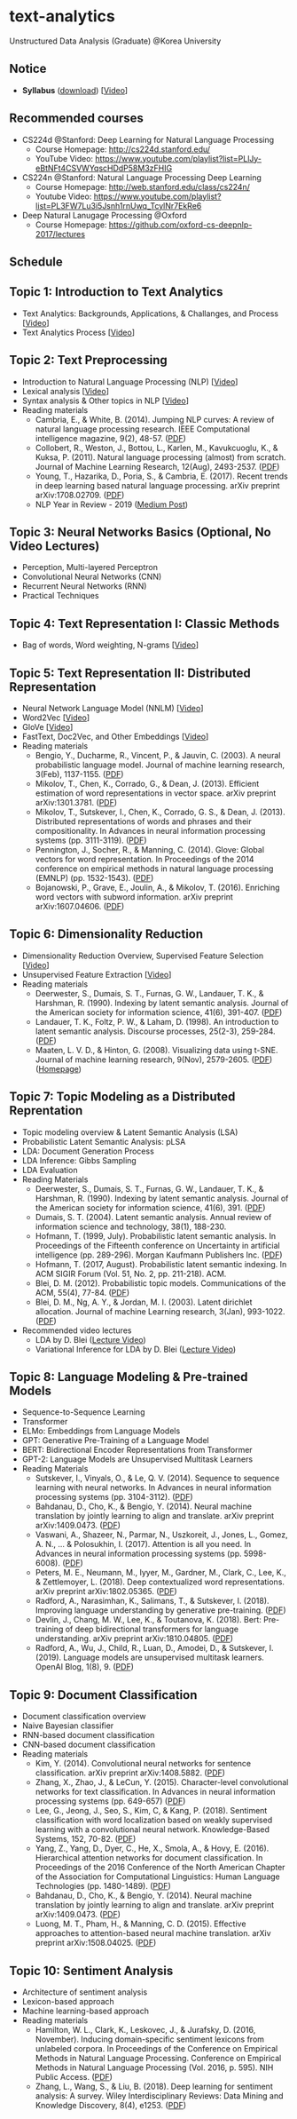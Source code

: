 # text-analytics
Unstructured Data Analysis (Graduate) @Korea University

## Notice
* **Syllabus** ([download](https://github.com/pilsung-kang/text-analytics/blob/master/2020_Spring_Unstructured%20Data%20Analysis.pdf)) [[Video](https://www.youtube.com/watch?v=pXCHYq6PXto&list=PLetSlH8YjIfVzHuSXtG4jAC2zbEAErXWm&index=1)]

## Recommended courses
  * CS224d @Stanford: Deep Learning for Natural Language Processing
    * Course Homepage: http://cs224d.stanford.edu/
    * YouTube Video: https://www.youtube.com/playlist?list=PLlJy-eBtNFt4CSVWYqscHDdP58M3zFHIG
  * CS224n @Stanford: Natural Language Processing Deep Learning
    * Course Homepage: http://web.stanford.edu/class/cs224n/
    * Youtube Video: https://www.youtube.com/playlist?list=PL3FW7Lu3i5Jsnh1rnUwq_TcylNr7EkRe6
  * Deep Natural Lanugage Processing @Oxford
    * Course Homepage: https://github.com/oxford-cs-deepnlp-2017/lectures

## Schedule
## Topic 1: Introduction to Text Analytics
* Text Analytics: Backgrounds, Applications, & Challanges, and Process [[Video](https://www.youtube.com/watch?v=UInnl60pzkA&list=PLetSlH8YjIfVzHuSXtG4jAC2zbEAErXWm&index=2)]
* Text Analytics Process [[Video](https://www.youtube.com/watch?v=Y0zrFVZqnl4&list=PLetSlH8YjIfVzHuSXtG4jAC2zbEAErXWm&index=3)]

## Topic 2: Text Preprocessing
* Introduction to Natural Language Processing (NLP) [[Video](https://www.youtube.com/watch?v=NLaxlUKFVw4&list=PLetSlH8YjIfVzHuSXtG4jAC2zbEAErXWm&index=5&t=0s)]
* Lexical analysis [[Video](https://www.youtube.com/watch?v=5gt1KvkkOlc&list=PLetSlH8YjIfVzHuSXtG4jAC2zbEAErXWm&index=5)]
* Syntax analysis & Other topics in NLP [[Video](https://www.youtube.com/watch?v=DdFKFqZyv5s&list=PLetSlH8YjIfVzHuSXtG4jAC2zbEAErXWm&index=6)]
* Reading materials
  * Cambria, E., & White, B. (2014). Jumping NLP curves: A review of natural language processing research. IEEE Computational intelligence magazine, 9(2), 48-57. ([PDF](http://ieeexplore.ieee.org/abstract/document/6786458/))
  * Collobert, R., Weston, J., Bottou, L., Karlen, M., Kavukcuoglu, K., & Kuksa, P. (2011). Natural language processing (almost) from scratch. Journal of Machine Learning Research, 12(Aug), 2493-2537. ([PDF](http://www.jmlr.org/papers/volume12/collobert11a/collobert11a.pdf))
  * Young, T., Hazarika, D., Poria, S., & Cambria, E. (2017). Recent trends in deep learning based natural language processing. arXiv preprint arXiv:1708.02709. ([PDF](https://arxiv.org/pdf/1708.02709.pdf))
  * NLP Year in Review - 2019 ([Medium Post](https://medium.com/dair-ai/nlp-year-in-review-2019-fb8d523bcb19))

## Topic 3: Neural Networks Basics (Optional, No Video Lectures)
* Perception, Multi-layered Perceptron
* Convolutional Neural Networks (CNN)
* Recurrent Neural Networks (RNN)
* Practical Techniques

## Topic 4: Text Representation I: Classic Methods
* Bag of words, Word weighting, N-grams [[Video](https://www.youtube.com/watch?v=DMNUVGbLp-0&list=PLetSlH8YjIfVzHuSXtG4jAC2zbEAErXWm&index=7)]

## Topic 5: Text Representation II: Distributed Representation
* Neural Network Language Model (NNLM) [[Video](https://www.youtube.com/watch?v=bvSHJG-Fz3Y&list=PLetSlH8YjIfVzHuSXtG4jAC2zbEAErXWm&index=8)]
* Word2Vec [[Video](https://www.youtube.com/watch?v=s2KePv-OxZM&list=PLetSlH8YjIfVzHuSXtG4jAC2zbEAErXWm&index=10&t=0s)]
* GloVe [[Video](https://www.youtube.com/watch?v=JZI74rrMb_M&list=PLetSlH8YjIfVzHuSXtG4jAC2zbEAErXWm&index=10)]
* FastText, Doc2Vec, and Other Embeddings [[Video](https://www.youtube.com/watch?v=oRz6llDhFW8&list=PLetSlH8YjIfVzHuSXtG4jAC2zbEAErXWm&index=11)]
* Reading materials
  * Bengio, Y., Ducharme, R., Vincent, P., & Jauvin, C. (2003). A neural probabilistic language model. Journal of machine learning research, 3(Feb), 1137-1155. ([PDF](http://www.jmlr.org/papers/volume3/bengio03a/bengio03a.pdf))
  * Mikolov, T., Chen, K., Corrado, G., & Dean, J. (2013). Efficient estimation of word representations in vector space. arXiv preprint arXiv:1301.3781. ([PDF](https://arxiv.org/pdf/1301.3781.pdf))
  * Mikolov, T., Sutskever, I., Chen, K., Corrado, G. S., & Dean, J. (2013). Distributed representations of words and phrases and their compositionality. In Advances in neural information processing systems (pp. 3111-3119). ([PDF](http://papers.nips.cc/paper/5021-distributed-representations-of-words-and-phrases-and-their-compositionality.pdf))
  * Pennington, J., Socher, R., & Manning, C. (2014). Glove: Global vectors for word representation. In Proceedings of the 2014 conference on empirical methods in natural language processing (EMNLP) (pp. 1532-1543). ([PDF](http://www.aclweb.org/anthology/D14-1162))
  * Bojanowski, P., Grave, E., Joulin, A., & Mikolov, T. (2016). Enriching word vectors with subword information. arXiv preprint arXiv:1607.04606. ([PDF](https://arxiv.org/pdf/1607.04606.pdf))

## Topic 6: Dimensionality Reduction
* Dimensionality Reduction Overview, Supervised Feature Selection [[Video](https://www.youtube.com/watch?v=Gldr3LQvnSA&list=PLetSlH8YjIfVzHuSXtG4jAC2zbEAErXWm&index=12)]
* Unsupervised Feature Extraction [[Video](https://www.youtube.com/watch?v=XYCVzp0NGFc&list=PLetSlH8YjIfVzHuSXtG4jAC2zbEAErXWm&index=13)]
* Reading materials
  * Deerwester, S., Dumais, S. T., Furnas, G. W., Landauer, T. K., & Harshman, R. (1990). Indexing by latent semantic analysis. Journal of the American society for information science, 41(6), 391-407. ([PDF](https://asistdl.onlinelibrary.wiley.com/doi/pdf/10.1002/%28SICI%291097-4571%28199009%2941%3A6%3C391%3A%3AAID-ASI1%3E3.0.CO%3B2-9))
  * Landauer, T. K., Foltz, P. W., & Laham, D. (1998). An introduction to latent semantic analysis. Discourse processes, 25(2-3), 259-284. ([PDF](https://www.tandfonline.com/doi/pdf/10.1080/01638539809545028?needAccess=true))
  * Maaten, L. V. D., & Hinton, G. (2008). Visualizing data using t-SNE. Journal of machine learning research, 9(Nov), 2579-2605. ([PDF](http://www.jmlr.org/papers/volume9/vandermaaten08a/vandermaaten08a.pdf)) ([Homepage](https://lvdmaaten.github.io/tsne/))

## Topic 7: Topic Modeling as a Distributed Reprentation
* Topic modeling overview & Latent Semantic Analysis (LSA)
* Probabilistic Latent Semantic Analysis: pLSA
* LDA: Document Generation Process
* LDA Inference: Gibbs Sampling
* LDA Evaluation
* Reading Materials
  * Deerwester, S., Dumais, S. T., Furnas, G. W., Landauer, T. K., & Harshman, R. (1990). Indexing by latent semantic analysis. Journal of the American society for information science, 41(6), 391. ([PDF](http://lsa.colorado.edu/papers/JASIS.lsi.90.pdf))
  * Dumais, S. T. (2004). Latent semantic analysis. Annual review of information science and technology, 38(1), 188-230.
  * Hofmann, T. (1999, July). Probabilistic latent semantic analysis. In Proceedings of the Fifteenth conference on Uncertainty in artificial intelligence (pp. 289-296). Morgan Kaufmann Publishers Inc. ([PDF](http://www.iro.umontreal.ca/~nie/IFT6255/Hofmann-UAI99.pdf))
  * Hofmann, T. (2017, August). Probabilistic latent semantic indexing. In ACM SIGIR Forum (Vol. 51, No. 2, pp. 211-218). ACM.
  * Blei, D. M. (2012). Probabilistic topic models. Communications of the ACM, 55(4), 77-84. ([PDF](http://delivery.acm.org/10.1145/2140000/2133826/p77-blei.pdf?ip=175.114.11.68&id=2133826&acc=OPEN&key=4D4702B0C3E38B35%2E4D4702B0C3E38B35%2E4D4702B0C3E38B35%2E6D218144511F3437&__acm__=1524148444_1a7687d674528eeabc9a97afa2db5a29))
  * Blei, D. M., Ng, A. Y., & Jordan, M. I. (2003). Latent dirichlet allocation. Journal of machine Learning research, 3(Jan), 993-1022. ([PDF](http://www.jmlr.org/papers/volume3/blei03a/blei03a.pdf))
* Recommended video lectures
  * LDA by D. Blei ([Lecture Video](http://videolectures.net/mlss09uk_blei_tm/))
  * Variational Inference for LDA by D. Blei ([Lecture Video](https://www.youtube.com/watch?v=Dv86zdWjJKQ&t=113s))

## Topic 8: Language Modeling & Pre-trained Models
* Sequence-to-Sequence Learning
* Transformer
* ELMo: Embeddings from Language Models
* GPT: Generative Pre-Training of a Language Model
* BERT: Bidirectional Encoder Representations from Transformer
* GPT-2: Language Models are Unsupervised Multitask Learners
* Reading Materials
  * Sutskever, I., Vinyals, O., & Le, Q. V. (2014). Sequence to sequence learning with neural networks. In Advances in neural information processing systems (pp. 3104-3112). ([PDF](http://papers.nips.cc/paper/5346-sequence-to-sequence-learning-with-neural-networks.pdf))
  * Bahdanau, D., Cho, K., & Bengio, Y. (2014). Neural machine translation by jointly learning to align and translate. arXiv preprint arXiv:1409.0473. ([PDF](https://arxiv.org/pdf/1409.0473.pdf))
  * Vaswani, A., Shazeer, N., Parmar, N., Uszkoreit, J., Jones, L., Gomez, A. N., ... & Polosukhin, I. (2017). Attention is all you need. In Advances in neural information processing systems (pp. 5998-6008). ([PDF](http://papers.nips.cc/paper/7181-attention-is-all-you-need.pdf))
  * Peters, M. E., Neumann, M., Iyyer, M., Gardner, M., Clark, C., Lee, K., & Zettlemoyer, L. (2018). Deep contextualized word representations. arXiv preprint arXiv:1802.05365. ([PDF](https://arxiv.org/pdf/1802.05365.pdf))
  * Radford, A., Narasimhan, K., Salimans, T., & Sutskever, I. (2018). Improving language understanding by generative pre-training. ([PDF](https://www.cs.ubc.ca/~amuham01/LING530/papers/radford2018improving.pdf))
  * Devlin, J., Chang, M. W., Lee, K., & Toutanova, K. (2018). Bert: Pre-training of deep bidirectional transformers for language understanding. arXiv preprint arXiv:1810.04805. ([PDF](https://arxiv.org/pdf/1810.04805.pdf))
  * Radford, A., Wu, J., Child, R., Luan, D., Amodei, D., & Sutskever, I. (2019). Language models are unsupervised multitask learners. OpenAI Blog, 1(8), 9. ([PDF](https://www.ceid.upatras.gr/webpages/faculty/zaro/teaching/alg-ds/PRESENTATIONS/PAPERS/2019-Radford-et-al_Language-Models-Are-Unsupervised-Multitask-%20Learners.pdf))
  

## Topic 9: Document Classification
* Document classification overview
* Naive Bayesian classifier
* RNN-based document classification
* CNN-based document classification
* Reading materials
  * Kim, Y. (2014). Convolutional neural networks for sentence classification. arXiv preprint arXiv:1408.5882. ([PDF](http://www.aclweb.org/anthology/D14-1181))
  * Zhang, X., Zhao, J., & LeCun, Y. (2015). Character-level convolutional networks for text classification. In Advances in neural information processing systems (pp. 649-657) ([PDF](https://arxiv.org/pdf/1509.01626.pdf))
  * Lee, G., Jeong, J., Seo, S., Kim, C, & Kang, P. (2018). Sentiment classification with word localization based on weakly supervised learning with a convolutional neural network. Knowledge-Based Systems, 152, 70-82. ([PDF](https://www.sciencedirect.com/science/article/pii/S0950705118301710))
  * Yang, Z., Yang, D., Dyer, C., He, X., Smola, A., & Hovy, E. (2016). Hierarchical attention networks for document classification. In Proceedings of the 2016 Conference of the North American Chapter of the Association for Computational Linguistics: Human Language Technologies (pp. 1480-1489). ([PDF](http://www.aclweb.org/anthology/N16-1174))
  * Bahdanau, D., Cho, K., & Bengio, Y. (2014). Neural machine translation by jointly learning to align and translate. arXiv preprint arXiv:1409.0473. ([PDF](https://arxiv.org/pdf/1409.0473.pdf))
  * Luong, M. T., Pham, H., & Manning, C. D. (2015). Effective approaches to attention-based neural machine translation. arXiv preprint arXiv:1508.04025. ([PDF](https://arxiv.org/pdf/1508.04025.pdf))

## Topic 10: Sentiment Analysis
* Architecture of sentiment analysis
* Lexicon-based approach
* Machine learning-based approach
* Reading materials
  * Hamilton, W. L., Clark, K., Leskovec, J., & Jurafsky, D. (2016, November). Inducing domain-specific sentiment lexicons from unlabeled corpora. In Proceedings of the Conference on Empirical Methods in Natural Language Processing. Conference on Empirical Methods in Natural Language Processing (Vol. 2016, p. 595). NIH Public Access. ([PDF](https://nlp.stanford.edu/pubs/hamilton2016inducing.pdf))
  * Zhang, L., Wang, S., & Liu, B. (2018). Deep learning for sentiment analysis: A survey. Wiley Interdisciplinary Reviews: Data Mining and Knowledge Discovery, 8(4), e1253. ([PDF](https://arxiv.org/ftp/arxiv/papers/1801/1801.07883.pdf))



